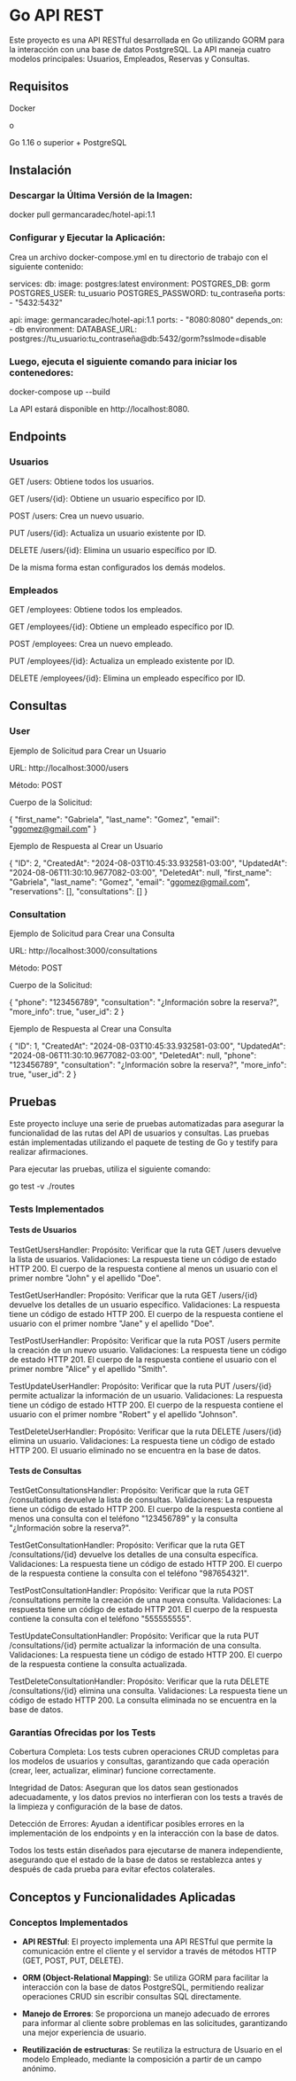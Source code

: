 
# Go API REST

Este proyecto es una API RESTful desarrollada en Go utilizando GORM para la interacción con una base de datos PostgreSQL. La API maneja cuatro modelos principales: Usuarios, Empleados, Reservas y Consultas.

## Requisitos

Docker 

o

Go 1.16 o superior + PostgreSQL



## Instalación

### Descargar la Última Versión de la Imagen:

docker pull germancaradec/hotel-api:1.1

### Configurar y Ejecutar la Aplicación:

Crea un archivo docker-compose.yml en tu directorio de trabajo con el siguiente contenido:

services:
  db:
    image: postgres:latest
    environment:
      POSTGRES_DB: gorm
      POSTGRES_USER: tu_usuario
      POSTGRES_PASSWORD: tu_contraseña
    ports:
      - "5432:5432"

  api:
    image: germancaradec/hotel-api:1.1
    ports:
      - "8080:8080"
    depends_on:
      - db
    environment:
      DATABASE_URL: postgres://tu_usuario:tu_contraseña@db:5432/gorm?sslmode=disable

### Luego, ejecuta el siguiente comando para iniciar los contenedores:

docker-compose up --build


La API estará disponible en http://localhost:8080.


## Endpoints

### Usuarios

GET /users: Obtiene todos los usuarios.

GET /users/{id}: Obtiene un usuario específico por ID.

POST /users: Crea un nuevo usuario.

PUT /users/{id}: Actualiza un usuario existente por ID.

DELETE /users/{id}: Elimina un usuario específico por ID.

De la misma forma estan configurados los demás modelos.

### Empleados

GET /employees: Obtiene todos los empleados.

GET /employees/{id}: Obtiene un empleado específico por ID.

POST /employees: Crea un nuevo empleado.

PUT /employees/{id}: Actualiza un empleado existente por ID.

DELETE /employees/{id}: Elimina un empleado específico por ID.

## Consultas

### User

Ejemplo de Solicitud para Crear un Usuario

URL: http://localhost:3000/users

Método: POST

Cuerpo de la Solicitud:

{
  "first_name": "Gabriela",
  "last_name": "Gomez",
  "email": "ggomez@gmail.com"
}

Ejemplo de Respuesta al Crear un Usuario

{
  "ID": 2,
  "CreatedAt": "2024-08-03T10:45:33.932581-03:00",
  "UpdatedAt": "2024-08-06T11:30:10.9677082-03:00",
  "DeletedAt": null,
  "first_name": "Gabriela",
  "last_name": "Gomez",
  "email": "ggomez@gmail.com",
  "reservations": [],
  "consultations": []
}

### Consultation

Ejemplo de Solicitud para Crear una Consulta

URL: http://localhost:3000/consultations

Método: POST

Cuerpo de la Solicitud:

{
  "phone": "123456789",
  "consultation": "¿Información sobre la reserva?",
  "more_info": true,
  "user_id": 2
}

Ejemplo de Respuesta al Crear una Consulta

{
  "ID": 1,
  "CreatedAt": "2024-08-03T10:45:33.932581-03:00",
  "UpdatedAt": "2024-08-06T11:30:10.9677082-03:00",
  "DeletedAt": null,
  "phone": "123456789",
  "consultation": "¿Información sobre la reserva?",
  "more_info": true,
  "user_id": 2
}

## Pruebas

Este proyecto incluye una serie de pruebas automatizadas para asegurar la funcionalidad de las rutas del API de usuarios y consultas. Las pruebas están implementadas utilizando el paquete de testing de Go y testify para realizar afirmaciones.

Para ejecutar las pruebas, utiliza el siguiente comando:

go test -v ./routes

### Tests Implementados

#### Tests de Usuarios

TestGetUsersHandler:
Propósito: Verificar que la ruta GET /users devuelve la lista de usuarios.
Validaciones:
La respuesta tiene un código de estado HTTP 200.
El cuerpo de la respuesta contiene al menos un usuario con el primer nombre "John" y el apellido "Doe".

TestGetUserHandler:
Propósito: Verificar que la ruta GET /users/{id} devuelve los detalles de un usuario específico.
Validaciones:
La respuesta tiene un código de estado HTTP 200.
El cuerpo de la respuesta contiene el usuario con el primer nombre "Jane" y el apellido "Doe".

TestPostUserHandler:
Propósito: Verificar que la ruta POST /users permite la creación de un nuevo usuario.
Validaciones:
La respuesta tiene un código de estado HTTP 201.
El cuerpo de la respuesta contiene el usuario con el primer nombre "Alice" y el apellido "Smith".

TestUpdateUserHandler:
Propósito: Verificar que la ruta PUT /users/{id} permite actualizar la información de un usuario.
Validaciones:
La respuesta tiene un código de estado HTTP 200.
El cuerpo de la respuesta contiene el usuario con el primer nombre "Robert" y el apellido "Johnson".

TestDeleteUserHandler:
Propósito: Verificar que la ruta DELETE /users/{id} elimina un usuario.
Validaciones:
La respuesta tiene un código de estado HTTP 200.
El usuario eliminado no se encuentra en la base de datos.

#### Tests de Consultas

TestGetConsultationsHandler:
Propósito: Verificar que la ruta GET /consultations devuelve la lista de consultas.
Validaciones:
La respuesta tiene un código de estado HTTP 200.
El cuerpo de la respuesta contiene al menos una consulta con el teléfono "123456789" y la consulta "¿Información sobre la reserva?".

TestGetConsultationHandler:
Propósito: Verificar que la ruta GET /consultations/{id} devuelve los detalles de una consulta específica.
Validaciones:
La respuesta tiene un código de estado HTTP 200.
El cuerpo de la respuesta contiene la consulta con el teléfono "987654321".

TestPostConsultationHandler:
Propósito: Verificar que la ruta POST /consultations permite la creación de una nueva consulta.
Validaciones:
La respuesta tiene un código de estado HTTP 201.
El cuerpo de la respuesta contiene la consulta con el teléfono "555555555".

TestUpdateConsultationHandler:
Propósito: Verificar que la ruta PUT /consultations/{id} permite actualizar la información de una consulta.
Validaciones:
La respuesta tiene un código de estado HTTP 200.
El cuerpo de la respuesta contiene la consulta actualizada.

TestDeleteConsultationHandler:
Propósito: Verificar que la ruta DELETE /consultations/{id} elimina una consulta.
Validaciones:
La respuesta tiene un código de estado HTTP 200.
La consulta eliminada no se encuentra en la base de datos.


### Garantías Ofrecidas por los Tests

Cobertura Completa: Los tests cubren operaciones CRUD completas para los modelos de usuarios y consultas, garantizando que cada operación (crear, leer, actualizar, eliminar) funcione correctamente.

Integridad de Datos: Aseguran que los datos sean gestionados adecuadamente, y los datos previos no interfieran con los tests a través de la limpieza y configuración de la base de datos.

Detección de Errores: Ayudan a identificar posibles errores en la implementación de los endpoints y en la interacción con la base de datos.

Todos los tests están diseñados para ejecutarse de manera independiente, asegurando que el estado de la base de datos se restablezca antes y después de cada prueba para evitar efectos colaterales.


## Conceptos y Funcionalidades Aplicadas

### Conceptos Implementados

- **API RESTful**: El proyecto implementa una API RESTful que permite la comunicación entre el cliente y el servidor a través de métodos HTTP (GET, POST, PUT, DELETE).
  
- **ORM (Object-Relational Mapping)**: Se utiliza GORM para facilitar la interacción con la base de datos PostgreSQL, permitiendo realizar operaciones CRUD sin escribir consultas SQL directamente.

- **Manejo de Errores**: Se proporciona un manejo adecuado de errores para informar al cliente sobre problemas en las solicitudes, garantizando una mejor experiencia de usuario.

- **Reutilización de estructuras**: Se reutiliza la estructura de Usuario en el modelo Empleado, mediante la composición a partir de un campo anónimo.


